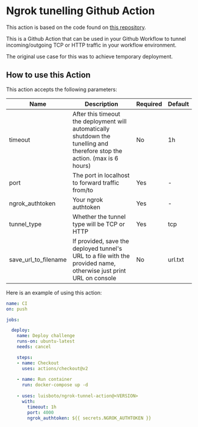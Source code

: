 # Ngrok tunelling Github Action

This action is based on the code found on [this repository](https://github.com/apogiatzis/ngrok-tunneling-action).

This is a Github Action that can be used in your Github Workflow to tunnel incoming/outgoing TCP or HTTP traffic in your workflow environment.

The original use case for this was to achieve temporary deployment.

## How to use this Action

This action accepts the following parameters:

| Name| Description | Required  | Default |
| ------------- |-------------|-----|-----|
| timeout | After this timeout the deployment will automatically shutdown the tunelling and therefore stop the action. (max is 6 hours) | No | 1h |
| port | The port in localhost to forward traffic from/to  | Yes | - |
| ngrok_authtoken | Your ngrok authtoken| Yes | - |
| tunnel_type | Whether the tunnel type will be TCP or HTTP | Yes | tcp |
| save_url_to_filename | If provided, save the deployed tunnel's URL to a file with the provided name, otherwise just print URL on console | No | url.txt |


Here is an example of using this action:

```yaml
name: CI
on: push

jobs:

  deploy:
    name: Deploy challenge
    runs-on: ubuntu-latest
    needs: cancel

    steps:
    - name: Checkout
      uses: actions/checkout@v2
    
    - name: Run container
      run: docker-compose up -d 
    
    - uses: luisboto/ngrok-tunnel-action@<VERSION>
      with:
        timeout: 1h
        port: 4000
        ngrok_authtoken: ${{ secrets.NGROK_AUTHTOKEN }}
```
